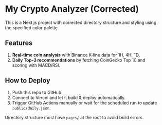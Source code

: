 # My Crypto Analyzer (Corrected)

This is a Next.js project with corrected directory structure and styling using the specified color palette.

## Features
1. **Real-time coin analysis** with Binance K-line data for 1H, 4H, 1D.
2. **Daily Top-3 recommendations** by fetching CoinGecko Top 10 and scoring with MACD/RSI.

## How to Deploy
1. Push this repo to GitHub.
2. Connect to Vercel and let it build & deploy automatically.
3. Trigger GitHub Actions manually or wait for the scheduled run to update `public/daily.json`.

Directory structure must have `pages/` at the root to avoid build errors.
